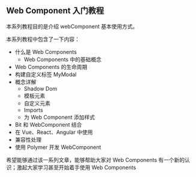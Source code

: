 ## Web Component 入门教程

本系列教程目的是介绍 webComponent 基本使用方式。

本系列教程中包含了一下内容：

- 什么是 Web Components
  - Web Components 中的基础概念
- Web Components 的生命周期
- 构建自定义标签 MyModal
- 概念详解
  - Shadow Dom
  - 模板元素
  - 自定义元素
  - Imports
  - 为 Web Component 添加样式
- Bit 和 WebComponent 结合
- 在 Vue、React、Angular 中使用
- 兼容性处理
- 使用 Polymer 开发 WebComponent

希望能够通过该一系列文章，能够帮助大家对 Web Components 有一个新的认识；激起大家学习甚至开始着手使用 Web Components
